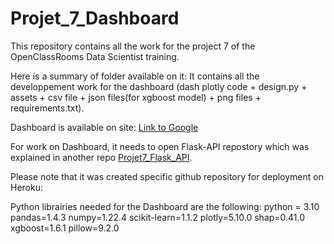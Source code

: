 # Projet_7_Dashboard
This repository contains all the work for the project 7 of the OpenClassRooms Data Scientist training.

Here is a summary of folder available on it:
It contains all the developpement work for the dashboard (dash plotly code + design.py + assets + csv file + 
json files(for xgboost model) + png files + requirements.txt).

Dashboard is available on site: [Link to Google](https://oc-dashboard-home-risk.herokuapp.com/)

For work on Dashboard, it needs to open Flask-API repostory which was explained in another repo [Projet7_Flask_API](https://pages.github.com/).

Please note that it was created specific github repository for deployment on Heroku:

Python librairies needed for the Dashboard are the following: 
python = 3.10 pandas=1.4.3 numpy=1.22.4 scikit-learn=1.1.2 plotly=5.10.0 shap=0.41.0 xgboost=1.6.1 pillow=9.2.0
